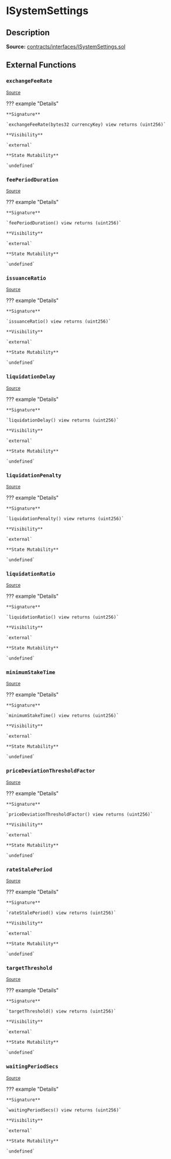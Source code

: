 # ISystemSettings

## Description

**Source:** [contracts/interfaces/ISystemSettings.sol](https://github.com/Synthetixio/synthetix/tree/v2.42.0/contracts/interfaces/ISystemSettings.sol)

## External Functions

### `exchangeFeeRate`

<sub>[Source](https://github.com/Synthetixio/synthetix/tree/v2.42.0/contracts/interfaces/ISystemSettings.sol#L24)</sub>

??? example "Details"

    **Signature**

    `exchangeFeeRate(bytes32 currencyKey) view returns (uint256)`

    **Visibility**

    `external`

    **State Mutability**

    `undefined`

### `feePeriodDuration`

<sub>[Source](https://github.com/Synthetixio/synthetix/tree/v2.42.0/contracts/interfaces/ISystemSettings.sol#L12)</sub>

??? example "Details"

    **Signature**

    `feePeriodDuration() view returns (uint256)`

    **Visibility**

    `external`

    **State Mutability**

    `undefined`

### `issuanceRatio`

<sub>[Source](https://github.com/Synthetixio/synthetix/tree/v2.42.0/contracts/interfaces/ISystemSettings.sol#L10)</sub>

??? example "Details"

    **Signature**

    `issuanceRatio() view returns (uint256)`

    **Visibility**

    `external`

    **State Mutability**

    `undefined`

### `liquidationDelay`

<sub>[Source](https://github.com/Synthetixio/synthetix/tree/v2.42.0/contracts/interfaces/ISystemSettings.sol#L16)</sub>

??? example "Details"

    **Signature**

    `liquidationDelay() view returns (uint256)`

    **Visibility**

    `external`

    **State Mutability**

    `undefined`

### `liquidationPenalty`

<sub>[Source](https://github.com/Synthetixio/synthetix/tree/v2.42.0/contracts/interfaces/ISystemSettings.sol#L20)</sub>

??? example "Details"

    **Signature**

    `liquidationPenalty() view returns (uint256)`

    **Visibility**

    `external`

    **State Mutability**

    `undefined`

### `liquidationRatio`

<sub>[Source](https://github.com/Synthetixio/synthetix/tree/v2.42.0/contracts/interfaces/ISystemSettings.sol#L18)</sub>

??? example "Details"

    **Signature**

    `liquidationRatio() view returns (uint256)`

    **Visibility**

    `external`

    **State Mutability**

    `undefined`

### `minimumStakeTime`

<sub>[Source](https://github.com/Synthetixio/synthetix/tree/v2.42.0/contracts/interfaces/ISystemSettings.sol#L26)</sub>

??? example "Details"

    **Signature**

    `minimumStakeTime() view returns (uint256)`

    **Visibility**

    `external`

    **State Mutability**

    `undefined`

### `priceDeviationThresholdFactor`

<sub>[Source](https://github.com/Synthetixio/synthetix/tree/v2.42.0/contracts/interfaces/ISystemSettings.sol#L6)</sub>

??? example "Details"

    **Signature**

    `priceDeviationThresholdFactor() view returns (uint256)`

    **Visibility**

    `external`

    **State Mutability**

    `undefined`

### `rateStalePeriod`

<sub>[Source](https://github.com/Synthetixio/synthetix/tree/v2.42.0/contracts/interfaces/ISystemSettings.sol#L22)</sub>

??? example "Details"

    **Signature**

    `rateStalePeriod() view returns (uint256)`

    **Visibility**

    `external`

    **State Mutability**

    `undefined`

### `targetThreshold`

<sub>[Source](https://github.com/Synthetixio/synthetix/tree/v2.42.0/contracts/interfaces/ISystemSettings.sol#L14)</sub>

??? example "Details"

    **Signature**

    `targetThreshold() view returns (uint256)`

    **Visibility**

    `external`

    **State Mutability**

    `undefined`

### `waitingPeriodSecs`

<sub>[Source](https://github.com/Synthetixio/synthetix/tree/v2.42.0/contracts/interfaces/ISystemSettings.sol#L8)</sub>

??? example "Details"

    **Signature**

    `waitingPeriodSecs() view returns (uint256)`

    **Visibility**

    `external`

    **State Mutability**

    `undefined`
